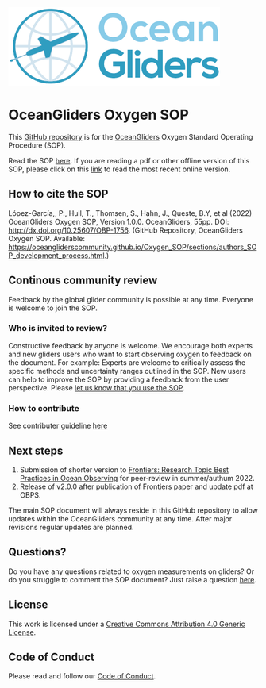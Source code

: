 ![oceangliders](images/logo-ocean-gliders.png)

# OceanGliders Oxygen SOP

This [GitHub repository](https://github.com/OceanGlidersCommunity/Oxygen_SOP) is for the [OceanGliders](https://www.oceangliders.org) Oxygen Standard Operating Procedure (SOP).

Read the SOP [here](https://oceangliderscommunity.github.io/Oxygen_SOP/sections/authors_SOP_development_process.html). 
If you are reading a pdf or other offline version of this SOP, please click on this [link](https://oceangliderscommunity.github.io/Oxygen_SOP/sections/authors_SOP_development_process.html) to read the most recent online version.

## How to cite the SOP
López-García,, P., Hull, T., Thomsen, S., Hahn, J., Queste, B.Y, et al (2022) 
OceanGliders Oxygen SOP, Version 1.0.0. OceanGliders, 55pp. DOI: http://dx.doi.org/10.25607/OBP-1756. 
(GitHub Repository, OceanGliders Oxygen SOP. 
Available: https://oceangliderscommunity.github.io/Oxygen_SOP/sections/authors_SOP_development_process.html.)

## Continous community review
Feedback by the global glider community is possible at any time. 
Everyone is welcome to join the SOP.

### Who is invited to review?
Constructive feedback by anyone is welcome. 
We encourage both experts and new gliders users who want to start observing oxygen to feedback on the document. 
For example: Experts are welcome to critically assess the specific methods and uncertainty ranges outlined in the SOP. 
New users can help to improve the SOP by providing a feedback from the user perspective. 
Please [let us know that you use the SOP](https://github.com/OceanGlidersCommunity/Oxygen_SOP/discussions).

### How to contribute
See contributer guideline [here](https://github.com/OceanGlidersCommunity/Oxygen_SOP/blob/main/CONTRIBUTING.md)

## Next steps
1) Submission of shorter version to [Frontiers: Research Topic Best Practices in Ocean Observing](https://www.frontiersin.org/research-topics/7173/best-practices-in-ocean-observing) for peer-review in summer/authum 2022.
2) Release of v2.0.0 after publication of Frontiers paper and update pdf at OBPS.

The main SOP document will always reside in this GitHub repository to allow updates within the OceanGliders community at any time. 
After major revisions regular updates are planned.

## Questions?
Do you have any questions related to oxygen measurements on gliders?
Or do you struggle to comment the SOP document? 
Just raise a question [here](https://github.com/OceanGlidersCommunity/Oxygen_SOP/discussions).

## License
This work is licensed under a [Creative Commons Attribution 4.0 Generic License](https://creativecommons.org/licenses/by/4.0/).

## Code of Conduct
Please read and follow our [Code of Conduct](https://github.com/OceanGlidersCommunity/Oxygen_SOP/CODE_OF_CONDUCT.md).

